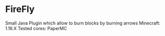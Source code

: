 # FireFly
Small Java Plugin which allow to burn blocks by burning arrows
Minecraft: 1.16.X
Tested cores:
PaperMC

